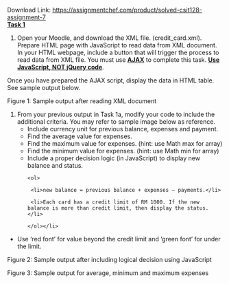 Download Link: https://assignmentchef.com/product/solved-csit128-assignment-7
<br>
<strong><u>Task 1</u></strong>

<ol>

 <li>Open your Moodle, and download the XML file. (credit_card.xml). Prepare HTML page with JavaScript to read data from XML document. In your HTML webpage, include a button that will trigger the process to read data from XML file. You must use <strong><u>AJAX</u></strong> to complete this task. <strong><u>Use JavaScript, NOT jQuery code</u></strong>.</li>

</ol>

Once you have prepared the AJAX script, display the data in HTML table. See sample output below.

Figure 1: Sample output after reading XML document

<ol>

 <li>From your previous output in Task 1a, modify your code to include the additional criteria. You may refer to sample image below as reference.

  <ul>

   <li>Include currency unit for previous balance, expenses and payment.</li>

   <li>Find the average value for expenses.</li>

   <li>Find the maximum value for expenses. (hint: use Math max for array)</li>

   <li>Find the minimum value for expenses. (hint: use Math min for array)</li>

   <li>Include a proper decision logic (in JavaScript) to display new balance and status.

    <ol>

     <li>new balance = previous balance + expenses – payments.</li>

     <li>Each card has a credit limit of RM 1000. If the new balance is more than credit limit, then display the status.</li>

    </ol></li>

  </ul></li>

</ol>

<ul>

 <li>Use ‘red font’ for value beyond the credit limit and ‘green font’ for under the limit.</li>

</ul>

Figure 2: Sample output after including logical decision using JavaScript

Figure 3: Sample output for average, minimum and maximum expenses